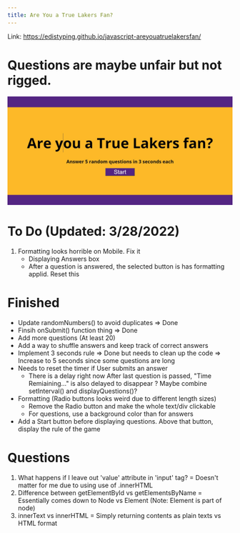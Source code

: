 ```yaml
---
title: Are You a True Lakers Fan?
---
```


Link: https://edistyping.github.io/javascript-areyouatruelakersfan/

# Questions are maybe unfair but not rigged. 
![Screenshot 1](https://raw.githubusercontent.com/edistyping/javascript-areyouatruelakersfan/master/Screenshots/1.JPG)

# To Do (Updated: 3/28/2022)
1. Formatting looks horrible on Mobile. Fix it
    - Displaying Answers box
    - After a question is answered, the selected button is has formatting applid. Reset this 


# Finished 
+ Update randomNumbers() to avoid duplicates
    => Done
+ Finsih onSubmit() function thing
    => Done
+ Add more questions (At least 20)
+ Add a way to shuffle answers and keep track of correct answers
+ Implement 3 seconds rule
    => Done but needs to clean up the code
    => Increase to 5 seconds since some questions are long  
+ Needs to reset the timer if User submits an answer
    - There is a delay right now 
   After last question is passed, "Time Remiaining..." is also delayed to disappear
   ? Maybe combine setInterval() and displayQuestions()? 
+ Formatting (Radio buttons looks weird due to different length sizes)
    - Remove the Radio button and make the whole text/div clickable 
    - For questions, use a background color than for answers
+ Add a Start button before displaying questions. Above that button, display the rule of the game


# Questions
1. What happens if I leave out 'value' attribute in 'input' tag?
    = Doesn't matter for me due to using use of .innerHTML 
2. Difference between getElementById vs getElementsByName
    = Essentially comes down to Node vs Element (Note: Element is part of node)
3. innerText vs innerHTML
    = Simply returning contents as plain texts vs HTML format

